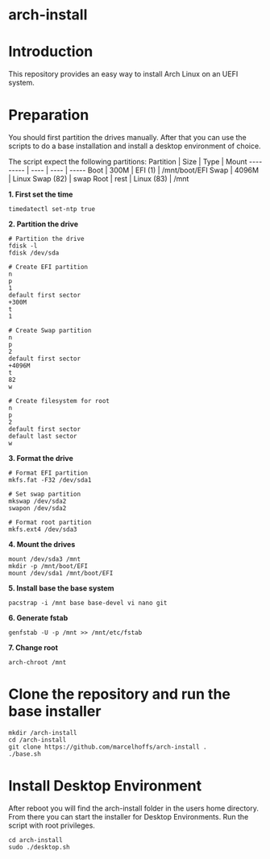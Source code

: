 # arch-install

# Introduction
This repository provides an easy way to install Arch Linux on an UEFI system.

# Preparation
You should first partition the drives manually. After that you can use the scripts to do a base installation and install a desktop environment of choice.

The script expect the following partitions:
Partition | Size | Type | Mount
--------- | ---- | ---- | -----
Boot | 300M | EFI (1) | /mnt/boot/EFI
Swap | 4096M | Linux Swap (82) | swap
Root | rest | Linux (83) | /mnt

**1. First set the time**
```
timedatectl set-ntp true
```

**2. Partition the drive**
```
# Partition the drive
fdisk -l
fdisk /dev/sda

# Create EFI partition
n
p
1
default first sector
+300M
t
1

# Create Swap partition
n
p
2
default first sector
+4096M
t
82
w

# Create filesystem for root
n
p
2
default first sector
default last sector
w
```

**3. Format the drive**
```
# Format EFI partition
mkfs.fat -F32 /dev/sda1

# Set swap partition
mkswap /dev/sda2
swapon /dev/sda2

# Format root partition
mkfs.ext4 /dev/sda3
```

**4. Mount the drives**
```
mount /dev/sda3 /mnt
mkdir -p /mnt/boot/EFI
mount /dev/sda1 /mnt/boot/EFI
```

**5. Install base the base system**
```
pacstrap -i /mnt base base-devel vi nano git 
```

**6. Generate fstab**
```
genfstab -U -p /mnt >> /mnt/etc/fstab
```

**7. Change root**
```
arch-chroot /mnt
```

# Clone the repository and run the base installer
```
mkdir /arch-install
cd /arch-install
git clone https://github.com/marcelhoffs/arch-install .
./base.sh
```

# Install Desktop Environment
After reboot you will find the arch-install folder in the users home directory.
From there you can start the installer for Desktop Environments. Run the script with root privileges.
```
cd arch-install
sudo ./desktop.sh
```